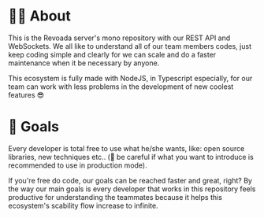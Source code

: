 # 💅🏻 About
This is the Revoada server's mono repository with our REST API and WebSockets. We all like to understand all of our team members codes, just keep coding simple and clearly for we can scale and do a faster maintenance when it be necessary by anyone.

This ecosystem is fully made with NodeJS, in Typescript especially, for our team can work with less problems in the development of new coolest features 😎

# 🚀 Goals
Every developer is total free to use what he/she wants, like: open source libraries, new techniques etc.. (🚨 be careful if what you want to introduce is recommended to use in production mode).

If you're free do code, our goals can be reached faster and great, right? By the way our main goals is every developer that works in this repository feels productive for understanding the teammates because it helps this ecosystem's scability flow increase to infinite.